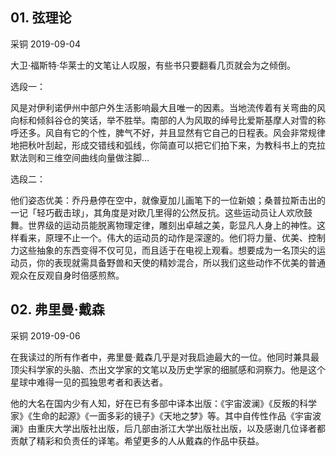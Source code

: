 ## 01. 弦理论
采铜
2019-09-04

大卫·福斯特·华莱士的文笔让人叹服，有些书只要翻看几页就会为之倾倒。

选段一：

风是对伊利诺伊州中部户外生活影响最大且唯一的因素。当地流传着有关弯曲的风向标和倾斜谷仓的笑话，举不胜举。南部的人为风取的绰号比爱斯基摩人对雪的称呼还多。风自有它的个性，脾气不好，并且显然有它自己的日程表。风会非常规律地把秋叶刮起，形成交错线和弧线，你简直可以把它们拍下来，为教科书上的克拉默法则和三维空间曲线向量做注脚…

选段二：

他们姿态优美：乔丹悬停在空中，就像夏加儿画笔下的一位新娘；桑普拉斯击出的一记「轻巧截击球」，其角度是对欧几里得的公然反抗。这些运动员让人欢欣鼓舞。世界级的运动员能脱离物理定律，雕刻出卓越之美，彰显凡人身上的神性。这样看来，原理不止一个。伟大的运动员的动作是深邃的。他们将力量、优美、控制力这些抽象的东西变得不仅可见，而且适于在电视上观看。想要成为一名顶尖的运动员，你的表现就需具备野兽和天使的精妙混合，所以我们这些动作不优美的普通观众在反观自身时倍感煎熬。

## 02. 弗里曼·戴森
采铜
2019-09-06

在我读过的所有作者中，弗里曼·戴森几乎是对我启迪最大的一位。他同时兼具最顶尖科学家的头脑、杰出文学家的文笔以及历史学家的细腻感和洞察力。他是这个星球中难得一见的孤独思考者和表达者。

他的大名在国内少有人知，好在已有多部中译本出版：《宇宙波澜》《反叛的科学家》《生命的起源》《一面多彩的镜子》《天地之梦》等。其中自传性作品《宇宙波澜》由重庆大学出版社出版，后几部由浙江大学出版社出版，以及感谢几位译者都贡献了精彩和负责任的译笔。希望更多的人从戴森的作品中获益。